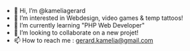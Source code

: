 - 👋 Hi, I’m @kameliagerard
- 👀 I’m interested in Webdesign, video games & temp tattoos!
- 🌱 I’m currently learning "PHP Web Developer"
- 💞️ I’m looking to collaborate on a new projet!
- 📫 How to reach me : gerard.kamelia@gmail.com

<!---
kameliagerard/kameliagerard is a ✨ special ✨ repository because its `README.md` (this file) appears on your GitHub profile.
You can click the Preview link to take a look at your changes.
--->
